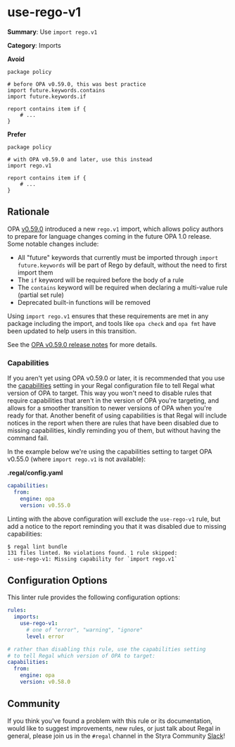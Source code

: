 # use-rego-v1

**Summary**: Use `import rego.v1`

**Category**: Imports

**Avoid**
```rego
package policy

# before OPA v0.59.0, this was best practice
import future.keywords.contains
import future.keywords.if

report contains item if {
    # ...
}
```

**Prefer**
```rego
package policy

# with OPA v0.59.0 and later, use this instead
import rego.v1

report contains item if {
    # ...
}
```

## Rationale

OPA [v0.59.0](https://github.com/open-policy-agent/opa/releases/tag/v0.59.0) introduced a new `rego.v1` import, which
allows policy authors to prepare for language changes coming in the future OPA 1.0 release. Some notable changes include:

- All "future" keywords that currently must be imported through `import future.keywords` will be part of Rego by
  default, without the need to first import them
- The `if` keyword will be required before the body of a rule
- The `contains` keyword will be required when declaring a multi-value rule (partial set rule)
- Deprecated built-in functions will be removed

Using `import rego.v1` ensures that these requirements are met in any package including the import, and tools like
`opa check` and `opa fmt` have been updated to help users in this transition.

See the [OPA v0.59.0 release notes](https://github.com/open-policy-agent/opa/releases/tag/v0.59.0) for more details.

### Capabilities

If you aren't yet using OPA v0.59.0 or later, it is recommended that you use the
[capabilities](https://docs.styra.com/regal#capabilities) setting in your Regal configuration file to tell Regal what
version of OPA to target. This way you won't need to disable rules that require capabilities that aren't in the version
of OPA you're targeting, and allows for a smoother transition to newer versions of OPA when you're ready for that.
Another benefit of using capabilities is that Regal will include notices in the report when there are rules that have
been disabled due to missing capabilities, kindly reminding you of them, but without having the command fail.

In the example below we're using the capabilities setting to target OPA v0.55.0 (where `import rego.v1` is not
available):

**.regal/config.yaml**
```yaml
capabilities:
  from:
    engine: opa
    version: v0.55.0
```

Linting with the above configuration will exclude the `use-rego-v1` rule, but add a notice to the report reminding you
that it was disabled due to missing capabilities:

```shell
$ regal lint bundle
131 files linted. No violations found. 1 rule skipped:
- use-rego-v1: Missing capability for `import rego.v1`
```

## Configuration Options

This linter rule provides the following configuration options:

```yaml
rules:
  imports:
    use-rego-v1:
      # one of "error", "warning", "ignore"
      level: error

# rather than disabling this rule, use the capabilities setting
# to tell Regal which version of OPA to target:
capabilities:
  from:
    engine: opa
    version: v0.58.0
```

## Community

If you think you've found a problem with this rule or its documentation, would like to suggest improvements, new rules,
or just talk about Regal in general, please join us in the `#regal` channel in the Styra Community
[Slack](https://communityinviter.com/apps/styracommunity/signup)!
